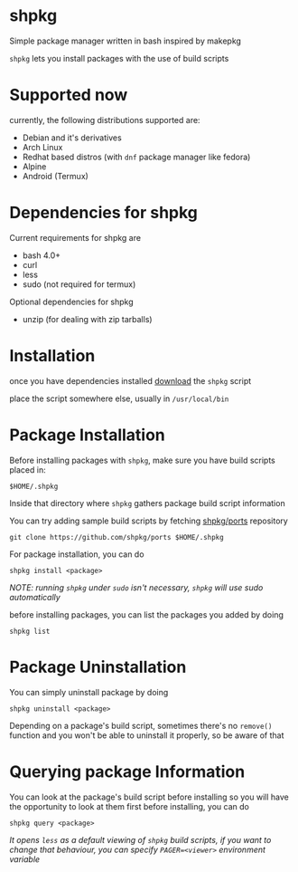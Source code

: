 # shpkg
Simple package manager written in bash inspired by makepkg

`shpkg` lets you install packages with the use of build scripts

# Supported now
currently, the following distributions supported are:
* Debian and it's derivatives
* Arch Linux
* Redhat based distros (with `dnf` package manager like fedora)
* Alpine
* Android (Termux)

# Dependencies for shpkg
Current requirements for shpkg are
* bash 4.0+
* curl
* less
* sudo (not required for termux)

Optional dependencies for shpkg
* unzip (for dealing with zip tarballs)

# Installation
once you have dependencies installed [download](https://raw.githubusercontent.com/shpkg/shpkg/master/shpkg) the `shpkg` script

place the script somewhere else, usually in `/usr/local/bin`

# Package Installation
Before installing packages with `shpkg`, make sure you have build scripts placed in:
```
$HOME/.shpkg
```
Inside that directory where `shpkg` gathers package build script information

You can try adding sample build scripts by fetching [shpkg/ports](stub-link) repository
```
git clone https://github.com/shpkg/ports $HOME/.shpkg
```

For package installation, you can do
```
shpkg install <package>
```

*NOTE: running `shpkg` under `sudo` isn't necessary, `shpkg` will use sudo automatically*

before installing packages, you can list the packages you added by doing
```
shpkg list
```

# Package Uninstallation
You can simply uninstall package by doing
```
shpkg uninstall <package>
```

Depending on a package's build script, sometimes there's no `remove()` function and you won't be able to uninstall it properly, so be aware of that

# Querying package Information
You can look at the package's build script before installing so you will have the opportunity to look at them first before installing, you can do
```
shpkg query <package>
```

*It opens `less` as a default viewing of `shpkg` build scripts, if you want to change that behaviour, you can specify `PAGER=<viewer>` environment variable*

